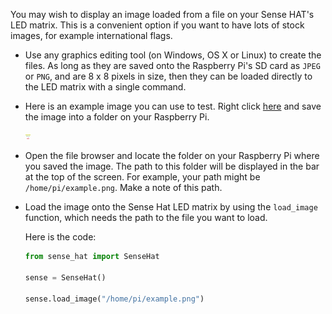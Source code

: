 You may wish to display an image loaded from a file on your Sense HAT's LED matrix. This is a convenient option if you want to have lots of stock images, for example international flags.

- Use any graphics editing tool (on Windows, OS X or Linux) to create the files. As long as they are saved onto the Raspberry Pi's SD card as `JPEG` or `PNG`, and are 8 x 8 pixels in size, then they can be loaded directly to the LED matrix with a single command.

- Here is an example image you can use to test. Right click [here](images/example.png) and save the image into a folder on your Raspberry Pi.

    ![Example image](images/example.png)

- Open the file browser and locate the folder on your Raspberry Pi where you saved the image. The path to this folder will be displayed in the bar at the top of the screen. For example, your path might be `/home/pi/example.png`. Make a note of this path.

- Load the image onto the Sense Hat LED matrix by using the `load_image` function, which needs the path to the file you want to load.

    Here is the code:

    ```python
    from sense_hat import SenseHat

    sense = SenseHat()

    sense.load_image("/home/pi/example.png")
    ```
